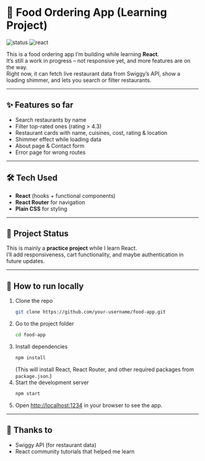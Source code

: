 # 🍴 Food Ordering App (Learning Project)

![status](https://img.shields.io/badge/Status-Work%20in%20Progress-yellow)
![react](https://img.shields.io/badge/React-Learning-blue)

This is a food ordering app I’m building while learning **React**.  
It’s still a work in progress – not responsive yet, and more features are on the way.  
Right now, it can fetch live restaurant data from Swiggy’s API, show a loading shimmer, and lets you search or filter restaurants.

---

## ✨ Features so far
- Search restaurants by name  
- Filter top-rated ones (rating > 4.3)  
- Restaurant cards with name, cuisines, cost, rating & location  
- Shimmer effect while loading data  
- About page & Contact form  
- Error page for wrong routes  

---

## 🛠 Tech Used
- **React** (hooks + functional components)  
- **React Router** for navigation  
- **Plain CSS** for styling  

---

## 📌 Project Status
This is mainly a **practice project** while I learn React.  
I’ll add responsiveness, cart functionality, and maybe authentication in future updates.  

---

## 🚀 How to run locally
1. Clone the repo  
   ```bash
   git clone https://github.com/your-username/food-app.git
   ```
2. Go to the project folder  
   ```bash
   cd food-app
   ```
3. Install dependencies  
   ```bash
   npm install
   ```
   (This will install React, React Router, and other required packages from `package.json`.)
4. Start the development server  
   ```bash
   npm start
   ```
5. Open [http://localhost:1234](http://localhost:1234) in your browser to see the app.  

---

## 🙌 Thanks to
- Swiggy API (for restaurant data)  
- React community tutorials that helped me learn  
